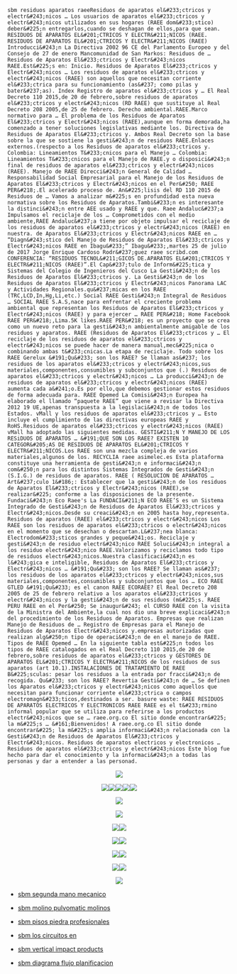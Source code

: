
```
sbm residuos aparatos raeeResiduos de aparatos el&#233;ctricos y electr&#243;nicos … Los usuarios de aparatos el&#233;ctricos y electr&#243;nicos utilizados en sus hogares (RAEE dom&#233;stico) deber&#225;n entregarlos,cuando se deshagan de ellos,para que sean. RESIDUOS DE APARATOS EL&#201;CTRICOS Y ELECTR&#211;NICOS (RAEE. RESIDUOS DE APARATOS EL&#201;CTRICOS Y ELECTR&#211;NICOS (RAEE) Introducci&#243;n La Directiva 2002 96 CE del Parlamento Europeo y del Consejo de 27 de enero Mancomunidad de San Markos: Residuos de … Residuos de Aparatos El&#233;ctricos y Electr&#243;nicos RAEE.Est&#225;s en: Inicio. Residuos de Aparatos El&#233;ctricos y Electr&#243;nicos … Los residuos de aparatos el&#233;ctricos y electr&#243;nicos (RAEE) son aquellos que necesitan corriente el&#233;ctrica para su funcionamiento (as&#237; como pilas y bater&#237;as). Index Registro de aparatos el&#233;ctricos y … El Real Decreto 110 2015,de 20 de febrero,sobre residuos de aparatos el&#233;ctricos y electr&#243;nicos (RD RAEE) que sustituye al Real Decreto 208 2005,de 25 de febrero. Derecho ambiental.RAEE.Marco normativo para … El problema de los Residuos de Aparatos El&#233;ctricos y Electr&#243;nicos (RAEE),aunque en forma demorada,ha comenzado a tener soluciones legislativas mediante los. Directiva de Residuos de Aparatos El&#233;ctricos y. Ambos Real Decreto son la base sobre la que se sostiene la gesti&#243;n de residuos RAEE.Enlaces externos.(respecto a los Residuos de aparatos el&#233;ctricos y. Colombia: Lineamientos T&#233;cnicos para el Manejo … Colombia: Lineamientos T&#233;cnicos para el Manejo de RAEE.y o disposici&#243;n final de residuos de aparatos el&#233;ctricos y electr&#243;nicos (RAEE). Manejo de RAEE Direcci&#243;n General de Calidad … Responsabilidad Social Empresarial para el Manejo de los Residuos de Aparatos El&#233;ctricos y Electr&#243;nicos en el Per&#250; RAEE PER&#218;.El acelerado proceso de. An&#225;lisis del RD 110 2015 de Residuos de … Vamos a analizar m&#225;s en profundidad esta nueva normativa sobre los Residuos de Aparatos.Tambi&#233;n es interesante la distinci&#243;n entre AEE usado y RAEE y que. Raee Andaluc&#237;a Impulsamos el reciclaje de los … Comprometidos con el medio ambiente,RAEE Andaluc&#237;a tiene por objeto impulsar el reciclaje de los residuos de aparatos el&#233;ctricos y electr&#243;nicos (RAEE) en nuestra. de Aparatos El&#233;ctricos y Electr&#243;nicos RAEE en … “Diagn&#243;stico del Manejo de Residuos de Aparatos El&#233;ctricos y Electr&#243;nicos RAEE en Ibagu&#233;” Ibagu&#233;,martes 25 de julio de 2017 Jorge Enrique Cardoso Rodr&#237;guez raee scribd.com CONFERENCIA: “RESIDUOS TECNOL&#211;GICOS DE.APARATOS EL&#201;CTRICOS Y ELECTR&#211;NICOS (RAEE)”.El Cap&#237;tulo de Inform&#225;tica y Sistemas del Colegio de Ingenieros del Cusco La Gesti&#243;n de los Residuos de Aparatos El&#233;ctricos y. La Gesti&#243;n de los Residuos de Aparatos El&#233;ctricos y Electr&#243;nicos Panorama LAC y Actividades Regionales.qu&#237;micas en los RAEE (TRC,LCD,In,Hg,Li,etc.) Social RAEE Gesti&#243;n Integral de Residuos … SOCIAL RAEE S.A.S,nace para enfrentar el creciente problema ambiental que representan los Residuos de Aparatos El&#233;ctricos y Electr&#243;nicos (RAEE) y para ejercer … RAEE PER&#218; Home Facebook RAEE PER&#218;,Lima.5K likes.RAEE PER&#218; es un proyecto que se crea como un nuevo reto para la gesti&#243;n ambientalmente amigable de los residuos y aparatos. RAEE (Residuos de Aparatos El&#233;ctricos y … El reciclaje de los residuos de aparatos el&#233;ctricos y electr&#243;nicos se puede hacer de manera manual,mec&#225;nica o combinando ambas t&#233;cnicas.La etapa de reciclaje. Todo sobre los RAEE Gerelux &#191;Qu&#233; son los RAEE? Se llaman as&#237; los residuos de los aparatos el&#233;ctricos y electr&#243;nicos,sus materiales,componentes,consumibles y subconjuntos que (.) Residuos de aparatos el&#233;ctricos y electr&#243;nicos … La producci&#243;n de residuos de aparatos el&#233;ctricos y electr&#243;nicos (RAEE) aumenta cada a&#241;o.Es por ello,que debemos gestionar estos residuos de forma adecuada para. RAEE Opemed La Comisi&#243;n Europea ha elaborado el llamado “paquete RAEE” que viene a revisar la Directiva 2012 19 UE,apenas transpuesta a la legislaci&#243;n de todos los Estados. vMall y los residuos de aparatos el&#233;ctricos y … Esto incluye el cumplimiento de las directivas europeas RAEE y RoHS.Residuos de aparatos el&#233;ctricos y electr&#243;nicos (RAEE) vMall ha adoptado las siguientes medidas. GESTI&#211;N Y MANEJO DE LOS RESiDUOS DE APARATOS … &#191;QUE SON LOS RAEE? EXISTEN 10 CATEGOR&#205;AS DE RESIDUOS DE APARATOS EL&#201;CTRICOS Y ELECTR&#211;NICOS.Los RAEE son una mezcla compleja de varios materiales,algunos de los. RECYCLIA raee asimelec.es Esta plataforma constituye una herramienta de gesti&#243;n e informaci&#243;n com&#250;n para los distintos Sistemas Integrados de Gesti&#243;n (S.I.G.) de residuos de aparatos. RAEE ( RESOLUCION DE APARATOS … Art&#237;culo 1&#186;: Establecer que la gesti&#243;n de los residuos de Aparatos El&#233;ctricos y Electr&#243;nicos (RAEE),se realizar&#225; conforme a las disposiciones de la presente. Fundaci&#243;n Eco Raee's La FUNDACI&#211;N ECO RAEE’S es un Sistema Integrado de Gesti&#243;n de Residuos de Aparatos El&#233;ctricos y Electr&#243;nicos.Desde su creaci&#243;n en 2005 hasta hoy,representa. Residuos de aparatos (RAEE) el&#233;ctricos y electr&#243;nicos Los RAEE son los residuos de aparatos el&#233;ctricos o electr&#243;nicos en el momento que se desechan o descartan.L&#237;nea blanca: Electrodom&#233;sticos grandes y peque&#241;os. Reciclaje y gesti&#243;n de residuo electr&#243;nico RAEE Soluci&#243;n integral a los residuo electr&#243;nico RAEE.Valorizamos y reciclamos todo tipo de residuos electr&#243;nicos.Nuestra clasificaci&#243;n es l&#243;gica e inteligible, Residuos de Aparatos El&#233;ctricos y Electr&#243;nicos … &#191;Qu&#233; son los RAEE? Se llaman as&#237; los residuos de los aparatos el&#233;ctricos y electr&#243;nicos,sus materiales,componentes,consumibles y subconjuntos que los … ECO RAEE GTLED &#191;Qu&#233; es el canon RAEE ECORAEE? El Real Decreto 208 2005 de 25 de febrero relativo a los aparatos el&#233;ctricos y electr&#243;nicos y la gesti&#243;n de sus residuos (m&#225;s. RAEE PERU RAEE en el Per&#250; Se inaugur&#243; el CURSO RAEE con la visita de la Ministra del Ambiente,la cual nos dio una breve explicaci&#243;n del procedimiento de los Residuos de Aparatos. Empresas que realizan Manejo de Residuos de … Registro de Empresas para el Manejo de Residuos de Aparatos Electr&#243;nicos y.empresas autorizadas que realizan alg&#250;n tipo de operaci&#243;n de en el manejo de RAEE. Tipos de RAEE Opemed … En la siguiente tabla est&#225;n todos los tipos de RAEE catalogados en el Real Decreto 110 2015,de 20 de febrero,sobre residuos de aparatos el&#233;ctricos y GESTORES DE APARATOS EL&#201;CTRICOS Y ELECTR&#211;NICOS de los residuos de sus aparatos (art 10.1).INSTALACIONES DE TRATAMIENTO DE RAEE B&#225;sculas: pesar los residuos a la entrada por fracci&#243;n de recogida. Qu&#233; son los RAEE? Revertia Gesti&#243;n de … Se definen los Aparatos el&#233;ctricos y electr&#243;nicos como aquellos que necesitan para funcionar corriente el&#233;ctrica o campos electromagn&#233;ticos,destinados a ser. basure waste: RAEE RESIDUOS DE APARATOS ELECTRICOS Y ELECTRONICOS RAEE RAEE es el t&#233;rmino informal popular que se utiliza para referirse a los productos electr&#243;nicos que se … raee.org.co El sitio donde encontrar&#225; la m&#225;s … &#161;Bienvenidos! A raee.org.co El sitio donde encontrar&#225; la m&#225;s amplia informaci&#243;n relacionada con la Gesti&#243;n de Residuos de Aparatos El&#233;ctricos y Electr&#243;nicos. Residuos de aparatos electricos y electronicos … Residuos de aparatos el&#233;ctricos y electr&#243;nicos Este blog fue hecho para dar el conocimiento y la informaci&#243;n a todas las personas y dar a entender a las personad. 
```

<div align="center">

<a href="https://es-crusher.shibang-china.com/github&k=sbm+residuos+aparatos+raee"><img src="https://static.shibang-china.com/es/crusher/logo.jpg"></a>

<a href="https://es-crusher.shibang-china.com/github&k=sbm+residuos+aparatos+raee"><img src="https://static.shibang-china.com/es/crusher/index.jpg"></a><a href="https://es-crusher.shibang-china.com/material.htmlgithub&k=sbm+residuos+aparatos+raee"><img src="https://static.shibang-china.com/es/crusher/material.jpg"></a><a href="https://es-crusher.shibang-china.com/application.htmlgithub&k=sbm+residuos+aparatos+raee"><img src="https://static.shibang-china.com/es/crusher/application.jpg"></a><a href="https://es-crusher.shibang-china.com/aboutus.htmlgithub&k=sbm+residuos+aparatos+raee"><img src="https://static.shibang-china.com/es/crusher/aboutus.jpg"></a><a href="https://es-crusher.shibang-china.com/contact.htmlgithub&k=sbm+residuos+aparatos+raee"><img src="https://static.shibang-china.com/es/crusher/contact.jpg"></a>

<a href="https://es-crusher.shibang-china.com/github&k=sbm+residuos+aparatos+raee"><img src="https://static.shibang-china.com/es/crusher/banner.jpg"></a>

<a href="https://swt.shibang-china.com/github&k=sbm+residuos+aparatos+raee"><img src="https://static.shibang-china.com/es/crusher/text.jpg"></a>

<a href="https://swt.shibang-china.com/github&k=sbm+residuos+aparatos+raee"><img src="https://static.shibang-china.com/es/crusher/chat.jpg"></a><a href="https://es-crusher.shibang-china.com/contact.htmlgithub&k=sbm+residuos+aparatos+raee"><img src="https://static.shibang-china.com/es/crusher/message.jpg"></a>

<a href="https://es-crusher.shibang-china.com/products/pe.htmlgithub&k=sbm+residuos+aparatos+raee"><img src="https://static.shibang-china.com/es/crusher/pe.jpg"></a><a href="https://es-crusher.shibang-china.com/products/pf.htmlgithub&k=sbm+residuos+aparatos+raee"><img src="https://static.shibang-china.com/es/crusher/pf.jpg"></a>

<a href="https://es-crusher.shibang-china.com/products/hpt.htmlgithub&k=sbm+residuos+aparatos+raee"><img src="https://static.shibang-china.com/es/crusher/hpt.jpg"></a><a href="https://es-crusher.shibang-china.com/products/vsi.htmlgithub&k=sbm+residuos+aparatos+raee"><img src="https://static.shibang-china.com/es/crusher/vsi.jpg"></a>

<a href="https://es-crusher.shibang-china.com/products/klv.htmlgithub&k=sbm+residuos+aparatos+raee"><img src="https://static.shibang-china.com/es/crusher/klv.jpg"></a><a href="https://es-crusher.shibang-china.com/products/portable.htmlgithub&k=sbm+residuos+aparatos+raee"><img src="https://static.shibang-china.com/es/crusher/portable.jpg"></a>

<a href="https://swt.shibang-china.com/github&k=sbm+residuos+aparatos+raee"><img src="https://static.shibang-china.com/es/crusher/case.jpg"></a>

</div>


* [sbm segunda mano mecanico](sbm%20segunda%20mano%20mecanico.md)

* [sbm molino pulvomatic molinos](sbm%20molino%20pulvomatic%20molinos.md)

* [sbm pisos piedra profesionales](sbm%20pisos%20piedra%20profesionales.md)

* [sbm los circuitos en](sbm%20los%20circuitos%20en.md)

* [sbm vertical impact products](sbm%20vertical%20impact%20products.md)

* [sbm diagrama flujo planificacion](sbm%20diagrama%20flujo%20planificacion.md)